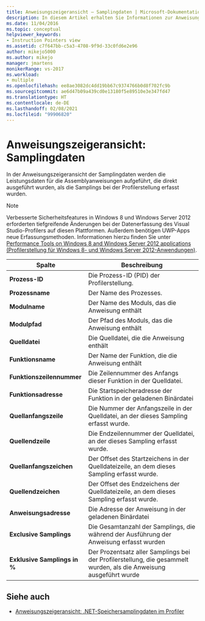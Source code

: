 ```yaml
---
title: Anweisungszeigeransicht – Samplingdaten | Microsoft-Dokumentation
description: In diesem Artikel erhalten Sie Informationen zur Anweisungszeigeransicht für Samplingdaten. Diese führt Leistungsdaten für die Assemblyanweisungen auf, die direkt ausgeführt wurden, als die Samplings erfasst wurden.
ms.date: 11/04/2016
ms.topic: conceptual
helpviewer_keywords:
- Instruction Pointers view
ms.assetid: c7f647bb-c5a3-4708-9f9d-33c0fd6e2e96
author: mikejo5000
ms.author: mikejo
manager: jmartens
monikerRange: vs-2017
ms.workload:
- multiple
ms.openlocfilehash: ee8ae3082dc4dd19bb67c9374766b0d8f702fc9b
ms.sourcegitcommit: ae6d47b09a439cd0e13180f5e89510e3e347fd47
ms.translationtype: HT
ms.contentlocale: de-DE
ms.lasthandoff: 02/08/2021
ms.locfileid: "99906820"
---
```

# <a name="instruction-pointers-ips-view---sampling-data"></a>Anweisungszeigeransicht: Samplingdaten
In der Anweisungszeigeransicht der Samplingdaten werden die Leistungsdaten für die Assemblyanweisungen aufgeführt, die direkt ausgeführt wurden, als die Samplings bei der Profilerstellung erfasst wurden.

> [!NOTE]
> Verbesserte Sicherheitsfeatures in Windows 8 und Windows Server 2012 erforderten tiefgreifende Änderungen bei der Datenerfassung des Visual Studio-Profilers auf diesen Plattformen. Außerdem benötigen UWP-Apps neue Erfassungsmethoden. Informationen hierzu finden Sie unter [Performance Tools on Windows 8 and Windows Server 2012 applications (Profilerstellung für Windows 8- und Windows Server 2012-Anwendungen)](../profiling/performance-tools-on-windows-8-and-windows-server-2012-applications.md).

|Spalte|Beschreibung|
|------------|-----------------|
|**Prozess-ID**|Die Prozess-ID (PID) der Profilerstellung.|
|**Prozessname**|Der Name des Prozesses.|
|**Modulname**|Der Name des Moduls, das die Anweisung enthält|
|**Modulpfad**|Der Pfad des Moduls, das die Anweisung enthält|
|**Quelldatei**|Die Quelldatei, die die Anweisung enthält|
|**Funktionsname**|Der Name der Funktion, die die Anweisung enthält|
|**Funktionszeilennummer**|Die Zeilennummer des Anfangs dieser Funktion in der Quelldatei.|
|**Funktionsadresse**|Die Startspeicheradresse der Funktion in der geladenen Binärdatei|
|**Quellanfangszeile**|Die Nummer der Anfangszeile in der Quelldatei, an der dieses Sampling erfasst wurde.|
|**Quellendzeile**|Die Endzeilennummer der Quelldatei, an der dieses Sampling erfasst wurde.|
|**Quellanfangszeichen**|Der Offset des Startzeichens in der Quelldateizeile, an dem dieses Sampling erfasst wurde.|
|**Quellendzeichen**|Der Offset des Endzeichens der Quelldateizeile, an dem dieses Sampling erfasst wurde.|
|**Anweisungsadresse**|Die Adresse der Anweisung in der geladenen Binärdatei|
|**Exclusive Samplings**|Die Gesamtanzahl der Samplings, die während der Ausführung der Anweisung erfasst wurden|
|**Exklusive Samplings in %**|Der Prozentsatz aller Samplings bei der Profilerstellung, die gesammelt wurden, als die Anweisung ausgeführt wurde|

## <a name="see-also"></a>Siehe auch
- [Anweisungszeigeransicht: .NET-Speichersamplingdaten im Profiler](../profiling/instruction-pointers-ips-view-dotnet-memory-sampling-data.md)
